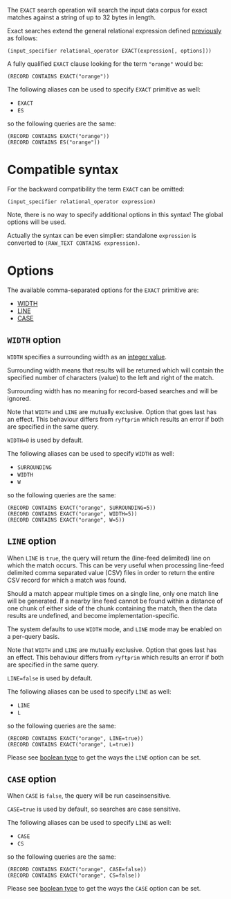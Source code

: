 The `EXACT` search operation will search the input data corpus
for exact matches against a string of up to 32 bytes in length.

Exact searches extend the general relational expression defined
[previously](./README.md#general-search-syntax) as follows:

```
(input_specifier relational_operator EXACT(expression[, options]))
```

A fully qualified `EXACT` clause looking for the term `"orange"` would be:

```
(RECORD CONTAINS EXACT("orange"))
```

The following aliases can be used to specify `EXACT` primitive as well:
- `EXACT`
- `ES`

so the following queries are the same:

```
(RECORD CONTAINS EXACT("orange"))
(RECORD CONTAINS ES("orange"))
```

# Compatible syntax

For the backward compatibility the term `EXACT` can be omitted:

```
(input_specifier relational_operator expression)
```

Note, there is no way to specify additional options in this syntax!
The global options will be used.

Actually the syntax can be even simplier: standalone `expression` is
converted to `(RAW_TEXT CONTAINS expression)`.


# Options

The available comma-separated options for the `EXACT` primitive are:

- [WIDTH](#width-option)
- [LINE](#line-option)
- [CASE](#case-option)


## `WIDTH` option

`WIDTH` specifies a surrounding width as an [integer value](./README.md#integers).

Surrounding width means that results will be returned which will contain
the specified number of characters (value) to the left and right of the match.

Surrounding width has no meaning for record-based searches and will be ignored.

Note that `WIDTH` and `LINE` are mutually exclusive. Option that goes last
has an effect. This behaviour differs from `ryftprim` which results an error
if both are specified in the same query.

`WIDTH=0` is used by default.

The following aliases can be used to specify `WIDTH` as well:
- `SURROUNDING`
- `WIDTH`
- `W`

so the following queries are the same:

```
(RECORD CONTAINS EXACT("orange", SURROUNDING=5))
(RECORD CONTAINS EXACT("orange", WIDTH=5))
(RECORD CONTAINS EXACT("orange", W=5))
```


## `LINE` option

When `LINE` is `true`, the query will return the (line-feed delimited) line
on which the match occurs. This can be very useful when processing line-feed
delimited comma separated value (CSV) files in order to return the entire
CSV record for which a match was found.

Should a match appear multiple times on a single line, only one match line
will be generated. If a nearby line feed cannot be found within a distance
of one chunk of either side of the chunk containing the match, then the data
results are undefined, and become implementation-specific.

The system defaults to use `WIDTH` mode, and `LINE` mode may be enabled
on a per-query basis.

Note that `WIDTH` and `LINE` are mutually exclusive. Option that goes last
has an effect. This behaviour differs from `ryftprim` which results an error
if both are specified in the same query.

`LINE=false` is used by default.

The following aliases can be used to specify `LINE` as well:
- `LINE`
- `L`

so the following queries are the same:

```
(RECORD CONTAINS EXACT("orange", LINE=true))
(RECORD CONTAINS EXACT("orange", L=true))
```

Please see [boolean type](./README.md#booleans) to get the ways
the `LINE` option can be set.


## `CASE` option

When `CASE` is `false`, the query will be run caseinsensitive.

`CASE=true` is used by default, so searches are case sensitive.

The following aliases can be used to specify `LINE` as well:
- `CASE`
- `CS`

so the following queries are the same:

```
(RECORD CONTAINS EXACT("orange", CASE=false))
(RECORD CONTAINS EXACT("orange", CS=false))
```

Please see [boolean type](./README.md#booleans) to get the ways
the `CASE` option can be set.
